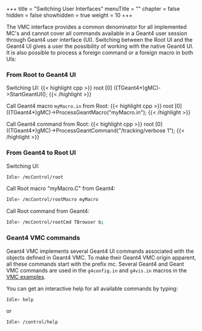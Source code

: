 +++
title = "Switching User Interfaces"
menuTitle = ""
chapter = false
hidden = false
showhidden = true
weight = 10
+++

The VMC interface provides a common denominator for all implemented MC's and cannot cover all commands available in a Geant4 user session through Geant4 user interface (UI). Switching between the Root UI and the Geant4 UI gives a user the possibility of working with the native Geant4 UI. It is also possible to process a foreign command or a foreign macro in both UIs:

### From Root to Geant4 UI

Switching UI:
{{< highlight cpp >}}
root [0] ((TGeant4*)gMC)->StartGeantUI();
{{< /highlight >}}

Call Geant4 macro `myMacro.in` from Root:
{{< highlight cpp >}}
root [0] ((TGeant4*)gMC)->ProcessGeantMacro("myMacro.in");
{{< /highlight >}}

Call Geant4 command from Root:
{{< highlight cpp >}}
root [0] ((TGeant4*)gMC)->ProcessGeantCommand("/tracking/verbose 1");
{{< /highlight >}}

### From Geant4 to Root UI

Switching UI:
```bash
Idle> /mcControl/root
```

Call Root macro "myMacro.C" from Geant4:
```bash
Idle> /mcControl/rootMacro myMacro
```

Call Root command from Geant4:
```bash
Idle> /mcControl/rootCmd TBrowser b;
```

### Geant4 VMC commands

Geant4 VMC implements several Geant4 UI commands associated with the objects defined in Geant4 VMC. To make their Geant4 VMC origin apparent, all these commands start with the prefix <i>mc</i>.  Several Geant4 and Geant VMC commands are used in the `g4config.in` and `g4vis.in`  macros in the [VMC examples](https://vmc-project.github.io/geant4_vmc/examples_html/index.html).

You can get an interactive help for all available commands by typing:
```bash
Idle> help
```
or
```bash
Idle> /control/help
```
